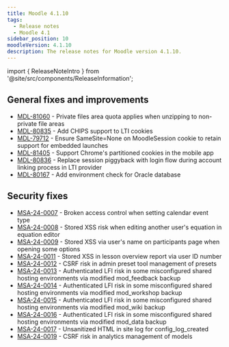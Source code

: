 ```yaml
---
title: Moodle 4.1.10
tags:
  - Release notes
  - Moodle 4.1
sidebar_position: 10
moodleVersion: 4.1.10
description: The release notes for Moodle version 4.1.10.
---
```


import { ReleaseNoteIntro } from '@site/src/components/ReleaseInformation';

<ReleaseNoteIntro releaseName={frontMatter.moodleVersion} />

## General fixes and improvements
<!-- cspell:disable -->
- [MDL-81060](https://tracker.moodle.org/browse/MDL-81060) - Private files area quota applies when unzipping to non-private file areas
- [MDL-80835](https://tracker.moodle.org/browse/MDL-80835) - Add CHIPS support to LTI cookies
- [MDL-79712](https://tracker.moodle.org/browse/MDL-79712) - Ensure SameSite=None on MoodleSession cookie to retain support for embedded launches
- [MDL-81405](https://tracker.moodle.org/browse/MDL-81405) - Support Chrome's partitioned cookies in the mobile app
- [MDL-80836](https://tracker.moodle.org/browse/MDL-80836) - Replace session piggyback with login flow during account linking process in LTI provider
- [MDL-80167](https://tracker.moodle.org/browse/MDL-80167) - Add environment check for Oracle database
<!-- cspell:enable -->

## Security fixes
<!-- cspell:disable -->
- [MSA-24-0007](https://moodle.org/mod/forum/discuss.php?d=458384) - Broken access control when setting calendar event type
- [MSA-24-0008](https://moodle.org/mod/forum/discuss.php?d=458385) - Stored XSS risk when editing another user's equation in equation editor
- [MSA-24-0009](https://moodle.org/mod/forum/discuss.php?d=458386) - Stored XSS via user's name on participants page when opening some options
- [MSA-24-0011](https://moodle.org/mod/forum/discuss.php?d=458388) - Stored XSS in lesson overview report via user ID number
- [MSA-24-0012](https://moodle.org/mod/forum/discuss.php?d=458389) - CSRF risk in admin preset tool management of presets
- [MSA-24-0013](https://moodle.org/mod/forum/discuss.php?d=458390) - Authenticated LFI risk in some misconfigured shared hosting environments via modified mod_feedback backup
- [MSA-24-0014](https://moodle.org/mod/forum/discuss.php?d=458391) - Authenticated LFI risk in some misconfigured shared hosting environments via modified mod_workshop backup
- [MSA-24-0015](https://moodle.org/mod/forum/discuss.php?d=458393) - Authenticated LFI risk in some misconfigured shared hosting environments via modified mod_wiki backup
- [MSA-24-0016](https://moodle.org/mod/forum/discuss.php?d=458394) - Authenticated LFI risk in some misconfigured shared hosting environments via modified mod_data backup
- [MSA-24-0017](https://moodle.org/mod/forum/discuss.php?d=458395) - Unsanitized HTML in site log for config_log_created
- [MSA-24-0019](https://moodle.org/mod/forum/discuss.php?d=458397) - CSRF risk in analytics management of models
<!-- cspell:enable -->
